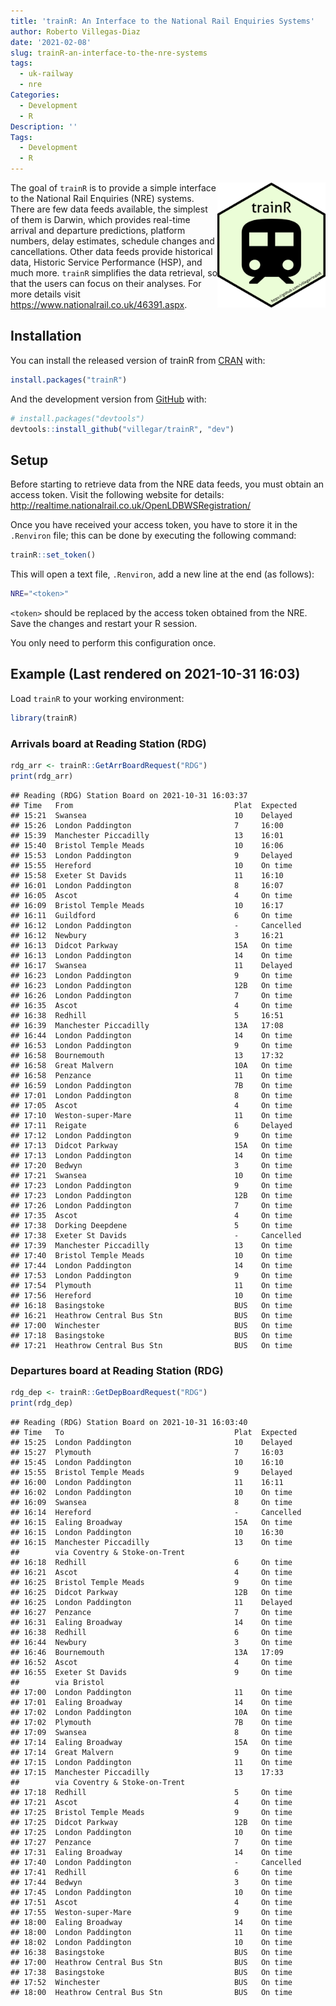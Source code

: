 ```yaml
---
title: 'trainR: An Interface to the National Rail Enquiries Systems'
author: Roberto Villegas-Diaz
date: '2021-02-08'
slug: trainR-an-interface-to-the-nre-systems
tags:
  - uk-railway
  - nre
Categories:
  - Development
  - R
Description: ''
Tags:
  - Development
  - R
---
```


<img src="https://raw.githubusercontent.com/villegar/trainR/main/inst/images/logo.png" alt="logo" align="right" height=200px/>

The goal of `trainR` is to provide a simple interface to the 
National Rail Enquiries (NRE) systems. There are few data feeds 
available, the simplest of them is Darwin, which provides real-time 
arrival and departure predictions, platform numbers, delay estimates, 
schedule changes and cancellations. Other data feeds provide historical 
data, Historic Service Performance (HSP), and much more. `trainR` 
simplifies the data retrieval, so that the users can focus on their 
analyses. For more details visit 
https://www.nationalrail.co.uk/46391.aspx.

## Installation

You can install the released version of trainR from [CRAN](https://CRAN.R-project.org) with:

``` r
install.packages("trainR")
```

And the development version from [GitHub](https://github.com/) with:

``` r
# install.packages("devtools")
devtools::install_github("villegar/trainR", "dev")
```

## Setup
Before starting to retrieve data from the NRE data feeds, you must obtain an access token. 
Visit the following website for details: http://realtime.nationalrail.co.uk/OpenLDBWSRegistration/

Once you have received your access token, you have to store it in the `.Renviron` file; this can be 
done by executing the following command:


```r
trainR::set_token()
```

This will open a text file, `.Renviron`, add a new line at the end (as follows):

```bash
NRE="<token>"
```

`<token>` should be replaced by the access token obtained from the NRE. Save the changes and restart 
your R session.

You only need to perform this configuration once.

## Example (Last rendered on 2021-10-31 16:03)

Load `trainR` to your working environment:

```r
library(trainR)
```

### Arrivals board at Reading Station (RDG)


```r
rdg_arr <- trainR::GetArrBoardRequest("RDG")
print(rdg_arr)
```

```
## Reading (RDG) Station Board on 2021-10-31 16:03:37
## Time   From                                    Plat  Expected
## 15:21  Swansea                                 10    Delayed
## 15:26  London Paddington                       7     16:00
## 15:39  Manchester Piccadilly                   13    16:01
## 15:40  Bristol Temple Meads                    10    16:06
## 15:53  London Paddington                       9     Delayed
## 15:55  Hereford                                10    On time
## 15:58  Exeter St Davids                        11    16:10
## 16:01  London Paddington                       8     16:07
## 16:05  Ascot                                   4     On time
## 16:09  Bristol Temple Meads                    10    16:17
## 16:11  Guildford                               6     On time
## 16:12  London Paddington                       -     Cancelled
## 16:12  Newbury                                 3     16:21
## 16:13  Didcot Parkway                          15A   On time
## 16:13  London Paddington                       14    On time
## 16:17  Swansea                                 11    Delayed
## 16:23  London Paddington                       9     On time
## 16:23  London Paddington                       12B   On time
## 16:26  London Paddington                       7     On time
## 16:35  Ascot                                   4     On time
## 16:38  Redhill                                 5     16:51
## 16:39  Manchester Piccadilly                   13A   17:08
## 16:44  London Paddington                       14    On time
## 16:53  London Paddington                       9     On time
## 16:58  Bournemouth                             13    17:32
## 16:58  Great Malvern                           10A   On time
## 16:58  Penzance                                11    On time
## 16:59  London Paddington                       7B    On time
## 17:01  London Paddington                       8     On time
## 17:05  Ascot                                   4     On time
## 17:10  Weston-super-Mare                       11    On time
## 17:11  Reigate                                 6     Delayed
## 17:12  London Paddington                       9     On time
## 17:13  Didcot Parkway                          15A   On time
## 17:13  London Paddington                       14    On time
## 17:20  Bedwyn                                  3     On time
## 17:21  Swansea                                 10    On time
## 17:23  London Paddington                       9     On time
## 17:23  London Paddington                       12B   On time
## 17:26  London Paddington                       7     On time
## 17:35  Ascot                                   4     On time
## 17:38  Dorking Deepdene                        5     On time
## 17:38  Exeter St Davids                        -     Cancelled
## 17:39  Manchester Piccadilly                   13    On time
## 17:40  Bristol Temple Meads                    10    On time
## 17:44  London Paddington                       14    On time
## 17:53  London Paddington                       9     On time
## 17:54  Plymouth                                11    On time
## 17:56  Hereford                                10    On time
## 16:18  Basingstoke                             BUS   On time
## 16:21  Heathrow Central Bus Stn                BUS   On time
## 17:00  Winchester                              BUS   On time
## 17:18  Basingstoke                             BUS   On time
## 17:21  Heathrow Central Bus Stn                BUS   On time
```

### Departures board at Reading Station (RDG)


```r
rdg_dep <- trainR::GetDepBoardRequest("RDG")
print(rdg_dep)
```

```
## Reading (RDG) Station Board on 2021-10-31 16:03:40
## Time   To                                      Plat  Expected
## 15:25  London Paddington                       10    Delayed
## 15:27  Plymouth                                7     16:03
## 15:45  London Paddington                       10    16:10
## 15:55  Bristol Temple Meads                    9     Delayed
## 16:00  London Paddington                       11    16:11
## 16:02  London Paddington                       10    On time
## 16:09  Swansea                                 8     On time
## 16:14  Hereford                                -     Cancelled
## 16:15  Ealing Broadway                         15A   On time
## 16:15  London Paddington                       10    16:30
## 16:15  Manchester Piccadilly                   13    On time
##        via Coventry & Stoke-on-Trent           
## 16:18  Redhill                                 6     On time
## 16:21  Ascot                                   4     On time
## 16:25  Bristol Temple Meads                    9     On time
## 16:25  Didcot Parkway                          12B   On time
## 16:25  London Paddington                       11    Delayed
## 16:27  Penzance                                7     On time
## 16:31  Ealing Broadway                         14    On time
## 16:38  Redhill                                 6     On time
## 16:44  Newbury                                 3     On time
## 16:46  Bournemouth                             13A   17:09
## 16:52  Ascot                                   4     On time
## 16:55  Exeter St Davids                        9     On time
##        via Bristol                             
## 17:00  London Paddington                       11    On time
## 17:01  Ealing Broadway                         14    On time
## 17:02  London Paddington                       10A   On time
## 17:02  Plymouth                                7B    On time
## 17:09  Swansea                                 8     On time
## 17:14  Ealing Broadway                         15A   On time
## 17:14  Great Malvern                           9     On time
## 17:15  London Paddington                       11    On time
## 17:15  Manchester Piccadilly                   13    17:33
##        via Coventry & Stoke-on-Trent           
## 17:18  Redhill                                 5     On time
## 17:21  Ascot                                   4     On time
## 17:25  Bristol Temple Meads                    9     On time
## 17:25  Didcot Parkway                          12B   On time
## 17:25  London Paddington                       10    On time
## 17:27  Penzance                                7     On time
## 17:31  Ealing Broadway                         14    On time
## 17:40  London Paddington                       -     Cancelled
## 17:41  Redhill                                 6     On time
## 17:44  Bedwyn                                  3     On time
## 17:45  London Paddington                       10    On time
## 17:51  Ascot                                   4     On time
## 17:55  Weston-super-Mare                       9     On time
## 18:00  Ealing Broadway                         14    On time
## 18:00  London Paddington                       11    On time
## 18:02  London Paddington                       10    On time
## 16:38  Basingstoke                             BUS   On time
## 17:00  Heathrow Central Bus Stn                BUS   On time
## 17:38  Basingstoke                             BUS   On time
## 17:52  Winchester                              BUS   On time
## 18:00  Heathrow Central Bus Stn                BUS   On time
```
